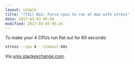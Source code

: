 ```yaml
---
layout: single
title: "(TIL) Nix: Force cpus to run at max with stress"
date: 2017-03-03 05:34
modified: 2017-03-03 05:34
---
```


To make your 4 CPUs run flat out for 60 seconds:

```bash
stress --cpu 4 --timeout 60s
```

Via [unix.stackexchange.com](https://unix.stackexchange.com/q/432261/198328).
